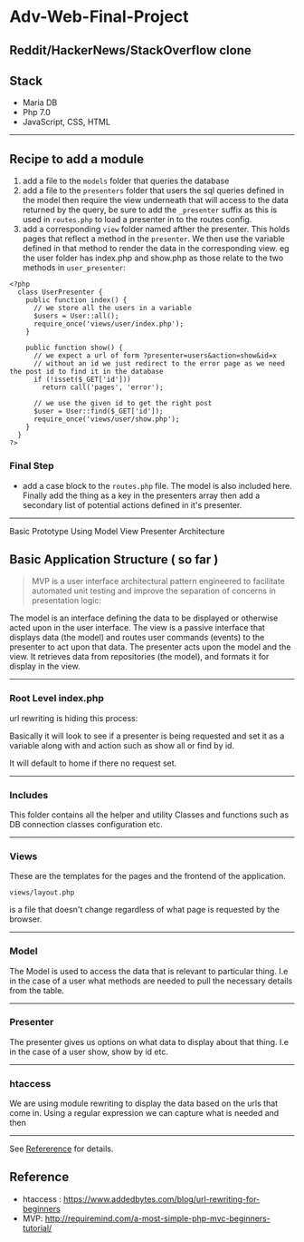 # Adv-Web-Final-Project

## Reddit/HackerNews/StackOverflow clone

## Stack

- Maria DB
- Php 7.0
- JavaScript, CSS, HTML
***********************
## Recipe to add a module
1. add a file to the `models` folder that queries the database
2. add a file to the `presenters` folder that users the sql queries defined in the model then require the view underneath that will access to the data returned by the query, be sure to add the `_presenter` suffix as this is used in `routes.php` to load a presenter in to the routes config.
3. add a corresponding `view` folder named afther the presenter. This holds pages that reflect a method in the `presenter`. We then use the variable defined in that method to render the data in the corresponding view. eg the user folder has index.php and show.php as those relate to the two methods in `user_presenter`:
```
<?php
  class UserPresenter {
    public function index() {
      // we store all the users in a variable
      $users = User::all();
      require_once('views/user/index.php');
    }

    public function show() {
      // we expect a url of form ?presenter=users&action=show&id=x
      // without an id we just redirect to the error page as we need the post id to find it in the database
      if (!isset($_GET['id']))
        return call('pages', 'error');

      // we use the given id to get the right post
      $user = User::find($_GET['id']);
      require_once('views/user/show.php');
    }
  }
?>
```
### Final Step
- add a case block to the `routes.php` file. The model is also included here. Finally add the thing as a key in the presenters array then add a secondary list of potential actions defined in it's presenter.

***********************
Basic Prototype Using Model View Presenter Architecture

## Basic Application Structure ( so far )

> MVP is a user interface architectural pattern engineered to facilitate automated unit testing and improve the separation of concerns in presentation logic:

The model is an interface defining the data to be displayed or otherwise acted upon in the user interface.
The view is a passive interface that displays data (the model) and routes user commands (events) to the presenter to act upon that data.
The presenter acts upon the model and the view. It retrieves data from repositories (the model), and formats it for display in the view.
*************
### Root Level index.php
url rewriting is hiding this process:

Basically it will look to see if a presenter is being requested and set it as a variable along with and action such as show all or find by id.

It will default to home if there no request set.
*************
### Includes

This folder contains all the helper and utility Classes and functions such as DB connection classes configuration etc.
*************
### Views

These are the templates for the pages and the frontend of the application.

`views/layout.php`

is a file that doesn't change regardless of what page is requested by the browser.
*************
### Model
 The Model is used to access the data that is relevant to particular thing. I.e in the case of a user what methods are needed to pull the necessary details from the table.
*************
### Presenter
The presenter gives us options on what data to display about that thing. I.e in the case of a user show, show by id etc.
*************
### htaccess
We are using module rewriting to display the data based on the urls that come in. Using a regular expression we can capture what is needed and then
*************
See [Refererence](#markdown-header-reference) for details.


## Reference
- htaccess : https://www.addedbytes.com/blog/url-rewriting-for-beginners
- MVP: http://requiremind.com/a-most-simple-php-mvc-beginners-tutorial/